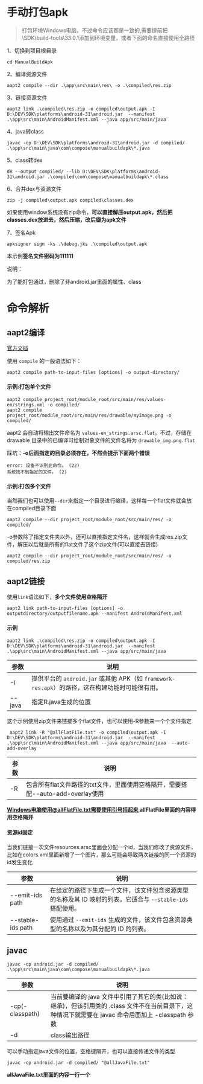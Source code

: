 # 手动打包apk

> 打包环境Windows电脑，不过命令应该都是一致的,需要提前把\SDK\build-tools\33.0.1添加到环境变量，或者下面的命名直接使用全路径

1、切换到项目根目录

```shell
cd ManualBuildApk
```

2、编译资源文件

```shell
aapt2 compile --dir .\app\src\main\res\ -o .\compiled\res.zip
```

3、链接资源文件

```shell
aapt2 link .\compiled\res.zip -o compiled\output.apk -I D:\DEV\SDK\platforms\android-31\android.jar  --manifest .\app\src\main\AndroidManifest.xml --java app/src/main/java
```

4、java转class

```shell
javac -cp D:\DEV\SDK\platforms\android-31\android.jar -d compiled/  .\app\src\main\java\com\compose\manualbuildapk\*.java
```

5、class转dex

```shell
d8 --output compiled/ --lib D:\DEV\SDK\platforms\android-31\android.jar .\compiled\com\compose\manualbuildapk\*.class
```

6、合并dex与资源文件

```shell
zip -j compiled\output.apk compiled\classes.dex
```

如果使用window系统没有zip命令，**可以直接解压output.apk，然后把classes.dex放进去，然后压缩，改后缀为apk文件**

7、签名Apk

```shell
apksigner sign -ks .\debug.jks .\compiled\output.apk
```

本示例**签名文件密码为111111**

说明：

为了能打包通过，删除了非android.jar里面的属性、class

# 命令解析

## aapt2编译

[官方文档](https://developer.android.com/studio/command-line/aapt2?hl=zh-cn)

使用 `compile` 的一般语法如下：

```shell
aapt2 compile path-to-input-files [options] -o output-directory/
```

#### 示例:打包单个文件

```shell
aapt2 compile project_root/module_root/src/main/res/values-en/strings.xml -o compiled/
aapt2 compile project_root/module_root/src/main/res/drawable/myImage.png -o compiled/
```

aapt2 会自动将输出文件命名为 `values-en_strings.arsc.flat`。不过，存储在 drawable 目录中的已编译可绘制对象文件的文件名将为 `drawable_img.png.flat`

踩坑：**-o后面指定的目录必须存在，不然会提示下面两个错误**

```shell
error: 设备不识别此命令。 (22)
系统找不到指定的文件。 (2)
```

#### 示例:打包多个文件

当然我们也可以使用`--dir`来指定一个目录进行编译，这样每一个flat文件就会放在compiled目录下面

```shell
aapt2 compile --dir project_root/module_root/src/main/res/ -o compiled/
```

-o参数除了指定文件夹以外，还可以直接指定文件名，这样就会生成res.zip文件，解压以后就是所有的flat文件了这个zip文件(可以直接去链接)

```shell
aapt2 compile --dir project_root/module_root/src/main/res/ -o compiled/res.zip
```

## aapt2链接

使用`link`语法如下，**多个文件使用空格隔开**

```shell
aapt2 link path-to-input-files [options] -o outputdirectory/outputfilename.apk --manifest AndroidManifest.xml
```

#### 示例

```shell
aapt2 link .\compiled\res.zip -o compiled\output.apk -I D:\DEV\SDK\platforms\android-31\android.jar  --manifest .\app\src\main\AndroidManifest.xml --java app/src/main/java
```

| 参数   | 说明                                                         |
| ------ | ------------------------------------------------------------ |
| -I     | 提供平台的 `android.jar` 或其他 APK（如 `framework-res.apk`）的路径，这在构建功能时可能很有用。 |
| --java | 指定R.java生成的位置                                         |

这个示例使用zip文件来链接多个flat文件，也可以使用-R参数来一个个文件指定

```shell
 aapt2 link -R "@allFlatFile.txt" -o compiled\output.apk -I D:\DEV\SDK\platforms\android-31\android.jar  --manifest .\app\src\main\AndroidManifest.xml --java app/src/main/java  --auto-add-overlay
```

| 参数 | 说明                                                         |
| ---- | ------------------------------------------------------------ |
| -R   | 包含所有flat文件路径的txt文件，里面使用空格隔开，需要搭配--auto-add-overlay使用 |

**Windows电脑使用@allFlatFile.txt需要使用引号括起来**,**allFlatFile里面的内容得用空格隔开**

#### 资源id固定

当我们链接一次文件resources.arsc里面会分配一个id，当我们修改了资源文件，比如在colors.xml里面新增了一个图片，那么可能会导致两次链接的同一个资源的id发生变化

| 参数              | 说明                                                         |
| ----------------- | ------------------------------------------------------------ |
| --emit-ids path   | 在给定的路径下生成一个文件，该文件包含资源类型的名称及其 ID 映射的列表。它适合与 `--stable-ids` 搭配使用。 |
| --stable-ids path | 使用通过 `--emit-ids` 生成的文件，该文件包含资源类型的名称以及为其分配的 ID 的列表。 |

## javac

```
javac -cp android.jar -d compiled/  .\app\src\main\java\com\compose\manualbuildapk\*.java
```

| 参数            | 说明                                                         |
| --------------- | ------------------------------------------------------------ |
| -cp(-classpath) | 当前要编译的 java 文件中引用了其它的类(比如说：继承)，但该引用类的 .class 文件不在当前目录下，这种情况下就需要在 javac 命令后面加上 -classpath 参数 |
| -d              | class输出路径                                                |

可以手动指定java文件的位置，空格键隔开，也可以直接传递文件的类型

```shell
javac -cp android.jar -d compiled/ "@allJavaFile.txt"
```

**allJavaFile.txt里面的内容一行一个**

